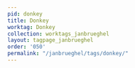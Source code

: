 ```yaml
---
pid: donkey
title: Donkey
worktag: Donkey
collection: worktags_janbrueghel
layout: tagpage_janbrueghel
order: '050'
permalink: "/janbrueghel/tags/donkey/"
---
```

